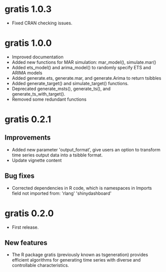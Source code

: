 # gratis 1.0.3

* Fixed CRAN checking issues.

# gratis 1.0.0

* Improved documentation
* Added new functions for MAR simulation: mar_model(), simulate.mar()
* Added ets_model() and arima_model() to randomly specify ETS and ARIMA models
* Added generate.ets, generate.mar, and generate.Arima to return tsibbles
* Added generate_target() and simulate_target() functions.
* Deprecated generate_msts(), generate_ts(), and generate_ts_with_target().
* Removed some redundant functions

# gratis 0.2.1

## Improvements

* Added new parameter 'output_format', give users an option to transform time series output data into a tsibble format.
* Update vignette content

## Bug fixes

* Corrected dependencies in R code, which is namespaces in Imports field not imported from: 'rlang' 'shinydashboard'

# gratis 0.2.0

* First release.

## New features

* The R package gratis (previously known as tsgeneration) provides efficient algorithms for generating time series with diverse and controllable characteristics.
